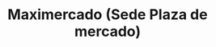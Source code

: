 ---
title: "Maximercado (Sede Plaza de mercado)"
url: /fusagasuga/maximercado-sede-plaza-de-mercado/
shop: supermercado
---